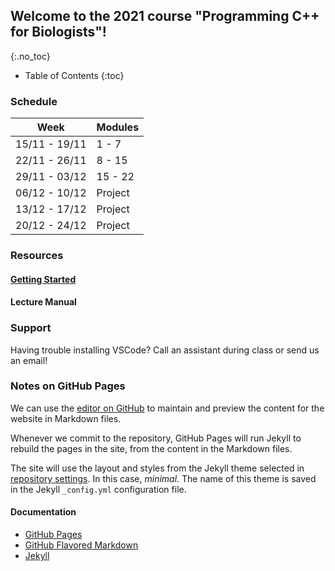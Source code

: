## Welcome to the 2021 course "Programming C++ for Biologists"!
{:.no_toc}

* Table of Contents
{:toc}

### Schedule

| Week          | Modules | 
|---------------|---------|
| 15/11 - 19/11 | 1 - 7   |
| 22/11 - 26/11 | 8 - 15  |
| 29/11 - 03/12 | 15 - 22 |
| 06/12 - 10/12 | Project | 
| 13/12 - 17/12 | Project |
| 20/12 - 24/12 | Project |

### Resources

#### [Getting Started](https://claireguerin.github.io/bash-install-vscode/getting-started)

#### Lecture Manual

### Support

Having trouble installing VSCode? Call an assistant during class or send us an email!

### Notes on GitHub Pages

We can use the [editor on GitHub](https://github.com/ClaireGuerin/bash-install-vscode/edit/gh-pages/index.md) to maintain and preview the content for the website in Markdown files.

Whenever we commit to the repository, GitHub Pages will run Jekyll to rebuild the pages in the site, from the content in the Markdown files.

The site will use the layout and styles from the Jekyll theme selected in [repository settings](https://github.com/ClaireGuerin/bash-install-vscode/settings/pages). In this case, *minimal*. The name of this theme is saved in the Jekyll `_config.yml` configuration file.

#### Documentation
- [GitHub Pages](https://docs.github.com/categories/github-pages-basics/)
- [GitHub Flavored Markdown](https://guides.github.com/features/mastering-markdown/)
- [Jekyll](https://jekyllrb.com/)
